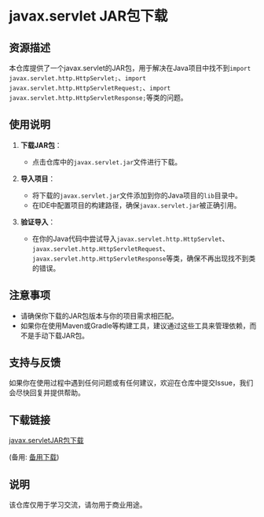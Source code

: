 # javax.servlet JAR包下载

## 资源描述

本仓库提供了一个javax.servlet的JAR包，用于解决在Java项目中找不到`import javax.servlet.http.HttpServlet;`、`import javax.servlet.http.HttpServletRequest;`、`import javax.servlet.http.HttpServletResponse;`等类的问题。

## 使用说明

1. **下载JAR包**：
   - 点击仓库中的`javax.servlet.jar`文件进行下载。

2. **导入项目**：
   - 将下载的`javax.servlet.jar`文件添加到你的Java项目的`lib`目录中。
   - 在IDE中配置项目的构建路径，确保`javax.servlet.jar`被正确引用。

3. **验证导入**：
   - 在你的Java代码中尝试导入`javax.servlet.http.HttpServlet`、`javax.servlet.http.HttpServletRequest`、`javax.servlet.http.HttpServletResponse`等类，确保不再出现找不到类的错误。

## 注意事项

- 请确保你下载的JAR包版本与你的项目需求相匹配。
- 如果你在使用Maven或Gradle等构建工具，建议通过这些工具来管理依赖，而不是手动下载JAR包。

## 支持与反馈

如果你在使用过程中遇到任何问题或有任何建议，欢迎在仓库中提交Issue，我们会尽快回复并提供帮助。

## 下载链接
[javax.servletJAR包下载](https://pan.quark.cn/s/07f5756e542e) 

(备用: [备用下载](https://pan.baidu.com/s/1IUZiEmk6yD1Cs98MnQsM1g?pwd=1234))

## 说明

该仓库仅用于学习交流，请勿用于商业用途。
